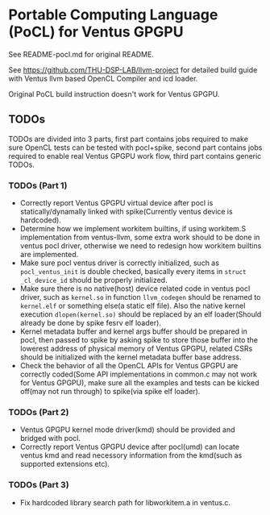 # Portable Computing Language (PoCL) for Ventus GPGPU

See README-pocl.md for original README.

See https://github.com/THU-DSP-LAB/llvm-project for detailed build guide with
Ventus llvm based OpenCL Compiler and icd loader.

Original PoCL build instruction doesn't work for Ventus GPGPU.


## TODOs

TODOs are divided into 3 parts, first part contains jobs required to make sure
OpenCL tests can be tested with pocl+spike, second part contains jobs required
to enable real Ventus GPGPU work flow, third part contains generic TODOs.

### TODOs (Part 1)

  * Correctly report Ventus GPGPU virtual device after pocl is statically/dynamally
    linked with spike(Currently ventus device is hardcoded).
  * Determine how we implement workitem builtins, if using workitem.S implementation
    from ventus-llvm, some extra work should to be done in ventus pocl driver,
    otherwise we need to redesign how workitem builtins are implemented.
  * Make sure pocl ventus driver is correctly initialized, such as `pocl_ventus_init`
    is double checked, basically every items in `struct _cl_device_id` should be
    properly initialized.
  * Make sure there is no native(host) device related code in ventus pocl driver,
    such as `kernel.so` in function `llvm_codegen` should be renamed to `kernel.elf`
    or something else(a static elf file). Also the native kernel execution
    `dlopen(kernel.so)` should be replaced by an elf loader(Should already be done
    by spike fesrv elf loader).
  * Kernel metadata buffer and kernel args buffer should be prepared in pocl, then
    passed to spike by asking spike to store those buffer into the lowerest address of
    physical memory of Ventus GPGPU, related CSRs should be initialized with the kernel
    metadata buffer base address.
  * Check the behavior of all the OpenCL APIs for Ventus GPGPU are correctly coded(Some
    API implementations in common.c may not work for Ventus GPGPU), make sure all the
    examples and tests can be kicked off(may not run through) to spike(via spike elf
    loader).

### TODOs (Part 2)

  * Ventus GPGPU kernel mode driver(kmd) should be provided and bridged with pocl.
  * Correctly report Ventus GPGPU device after pocl(umd) can locate ventus kmd and
    read necessory information from the kmd(such as supported extensions etc).


### TODOs (Part 3)

  * Fix hardcoded library search path for libworkitem.a in ventus.c.